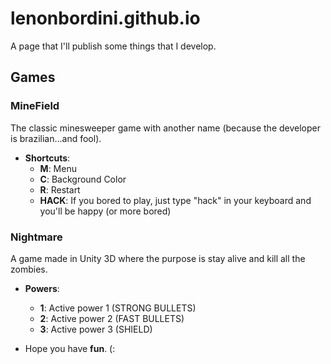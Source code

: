 # lenonbordini.github.io

A page that I'll publish some things that I develop.

## Games

### MineField
    
The classic minesweeper game with another name (because the developer is brazilian...and fool).
    
- **Shortcuts**:
    - **M**: Menu
	- **C**: Background Color
	- **R**: Restart
	- **HACK**: If you bored to play, just type "hack" in your keyboard and you'll be happy (or more bored)

### Nightmare

A game made in Unity 3D where the purpose is stay alive and kill all the zombies.
    
- **Powers**:
    - **1**: Active power 1 (STRONG BULLETS)
    - **2**: Active power 2 (FAST BULLETS)
    - **3**: Active power 3 (SHIELD)


- Hope you have **fun**. (:
